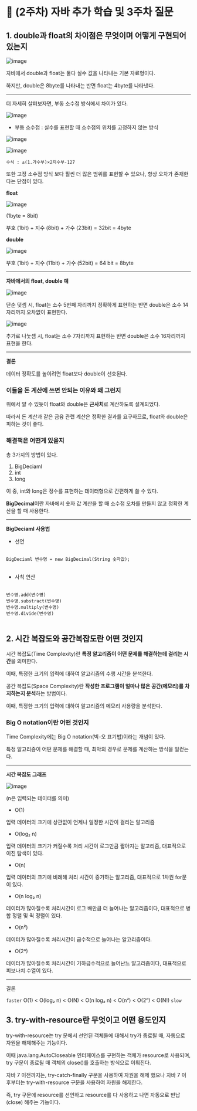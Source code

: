 # 📜 (2주차) 자바 추가 학습 및 3주차 질문

## 1. double과 float의 차이점은 무엇이며 어떻게 구현되어 있는지

![image](https://user-images.githubusercontent.com/103405457/232963689-f706209a-2501-427f-9376-14a55a2d5560.png)

자바에서 double과 float는 둘다 실수 값을 나타내는 기본 자료형이다.

하지만, double은 8byte를 나타내는 반면 float는 4byte를 나타낸다.

---

더 자세히 살펴보자면, 부동 소수점 방식에서 차이가 있다.

![image](https://user-images.githubusercontent.com/103405457/232964931-6053bd17-9e94-44e4-a08a-81ec4369076d.png)

- 부동 소수점 : 실수를 표현할 때 소수점의 위치를 고정하지 않는 방식

![image](https://user-images.githubusercontent.com/103405457/232965023-6062bf68-f2b2-41d7-91c2-2f41bd78f43d.png)

![image](https://user-images.githubusercontent.com/103405457/232965042-c00f9cfb-2bee-4af4-bdc7-df50102d6be6.png)

`
수식 : ±(1.가수부)×2지수부-127
`

또한 고정 소수점 방식 보다 훨씬 더 많은 범위를 표현할 수 있으나, 항상 오차가 존재한다는 단점이 있다.

**float**

![image](https://user-images.githubusercontent.com/103405457/232964427-8e4cddb6-48a7-461f-a1ae-fcf2020cc94d.png)

(1byte = 8bit)

부호 (1bit) + 지수 (8bit) + 가수 (23bit) = 32bit = 4byte

**double**

![image](https://user-images.githubusercontent.com/103405457/232965128-0f84033a-a8f5-4004-9fdf-43607b194c85.png)

부호 (1bit) + 지수 (11bit) + 가수 (52bit) = 64 bit = 8byte

---

**자바에서의 float, double 예**

![image](https://user-images.githubusercontent.com/103405457/232965268-d51acd6c-79a9-4632-9541-ceb9533e0fb2.png)

단순 덧셈 시, float는 소수 5번째 자리까지 정확하게 표현하는 반면 double은 소수 14자리까지 오차없이 표현한다.

![image](https://user-images.githubusercontent.com/103405457/232965420-bcfe6712-b7c1-43bf-87f4-e96bdeb475a6.png)

추가로 나눗셈 시, float는 소수 7자리까지 표현하는 반면 double은 소수 16자리까지 표현을 한다.

---

**결론**

데이터 정확도를 높이려면 float보다 double이 선호된다.

### 이들을 돈 계산에 쓰면 안되는 이유와 왜 그런지

위에서 알 수 있듯이 float와 double은 **근사치**로 계산하도록 설계되었다.

따라서 돈 계산과 같은 금융 관련 계산은 정확한 결과를 요구하므로, float와 double은 피하는 것이 좋다.

### 해결책은 어떤게 있을지

총 3가지의 방법이 있다.

1. BigDeciaml
2. int
3. long

이 중, int와 long은 정수를 표현하는 데이터형으로 간편하게 쓸 수 있다.

**BigDecimal**이란 자바에서 숫자 값 계산을 할 때 소수점 오차를 만들지 않고 정확한 계산을 할 때 사용한다.

---

**BigDeciaml 사용법**

- 선언

<pre> <code>
BigDeciaml 변수명 = new BigDecimal(String 숫자값);
</code> </pre>

- 사칙 연산

<pre> <code>
변수명.add(변수명)
변수명.substract(변수명)
변수명.multiply(변수명)
변수명.divide(변수명)
</code> </pre>

## 2. 시간 복잡도와 공간복잡도란 어떤 것인지

시간 복잡도(Time Complexity)란 **특정 알고리즘이 어떤 문제를 해결하는데 걸리는 시간**을 의미한다.

이때, 특정한 크기의 입력에 대하여 알고리즘의 수행 시간을 분석한다.

공간 복잡도(Space Complexity)란 **작성한 프로그램이 얼마나 많은 공간(메모리)를 차지하는지 분석**하는 방법이다.

이때, 특정한 크기의 입력에 대하여 알고리즘의 메모리 사용량을 분석한다.

### Big O notation이란 어떤 것인지

Time Complexity에는 Big O notation(빅-오 표기법)이라는 개념이 있다.

특정 알고리즘이 어떤 문제를 해결할 때, 최악의 경우로 문제를 계산하는 방식을 일컫는다.

---

**시간 복잡도 그래프**

![image](https://user-images.githubusercontent.com/103405457/232967273-b0928448-4055-4fcb-b905-1b3b2ca31bb0.png)

(n은 입력되는 데이터를 의미)

- O(1)

입력 데이터의 크기에 상관없이 언제나 일정한 시간이 걸리는 알고리즘

- O(log₂ n)

입력 데이터의 크기가 커질수록 처리 시간이 로그만큼 짧아지는 알고리즘, 대표적으로 이진 탐색이 있다.

- O(n)

입력 데이터의 크기에 비례해 처리 시간이 증가하는 알고리즘, 대표적으로 1차원 for문이 있다.

- O(n log₂ n)

데이터가 많아질수록 처리시간이 로그 배만큼 더 늘어나는 알고리즘이다, 대표적으로 병합 정렬 및 퀵 정렬이 있다.

- O(n²)

데이터가 많아질수록 처리시간이 급수적으로 늘어나는 알고리즘이다.

- O(2ⁿ)

데이터가 많아질수록 처리시간이 기하급수적으로 늘어난느 알고리즘이다, 대표적으로 피보나치 수열이 있다.

---

결론

`faster` O(1) < O(log₂ n) < O(N) < O(n log₂ n) < O(n²) < O(2ⁿ) < O(N!) `slow`

## 3. try-with-resource란 무엇이고 어떤 용도인지

try-with-resource는 try 문에서 선언된 객체들에 대해서 try가 종료될 때, 자동으로 자원을 해제해주는 기능이다.

이때 java.lang.AutoCloseable 인터페이스를 구현하는 객체가 resource로 사용되며, try 구문이 종료될 때 객체의 close()를 호출하는 방식으로 이뤄진다.

자바 7 이전까지는, try-catch-finally 구문을 사용하여 자원을 해제 했으나 자바 7 이후부터는 try-with-resource 구문을 사용하여 자원을 해제한다.

즉, try 구문에 resource를 선언하고 resource를 다 사용하고 나면 자동으로 반납(close) 해주는 기능이다.
